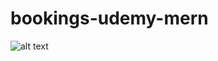 # bookings-udemy-mern
![alt text](https://github.com/gautamtiwari007/bookings-udemy-mern/blob/[branch]/image.jpg?raw=true)
